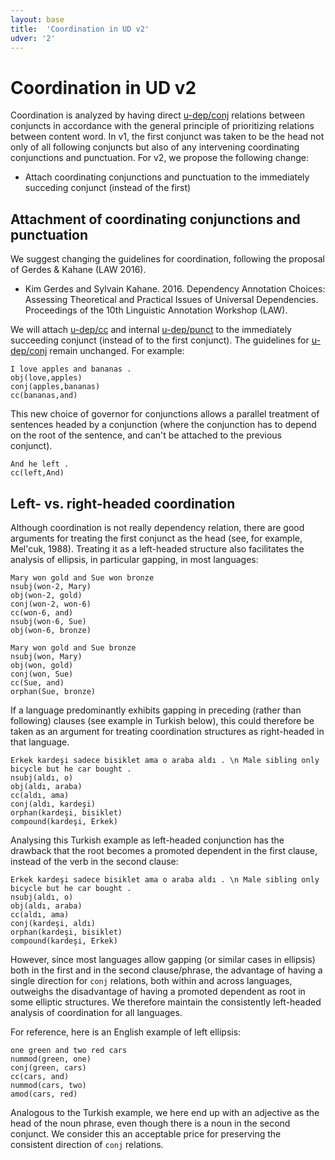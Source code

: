 ```yaml
---
layout: base
title:  'Coordination in UD v2'
udver: '2'
---
```


# Coordination in UD v2

Coordination is analyzed by having direct [u-dep/conj]() relations between conjuncts in accordance with the general principle of prioritizing relations between content word. In v1, the first conjunct was taken to be the head not only of all following conjuncts but also of any intervening coordinating conjunctions and punctuation. For v2, we propose the following change:

* Attach coordinating conjunctions and punctuation to the immediately succeding conjunct (instead of the first)
<!--* Allow coordination to be analyzed as a right-headed structure in languages that consistently allow gapping (only) in earlier conjuncts-->

## Attachment of coordinating conjunctions and punctuation

We suggest changing the guidelines for coordination, following the proposal of Gerdes & Kahane (LAW 2016).

* Kim Gerdes and Sylvain Kahane. 2016. Dependency Annotation Choices: Assessing Theoretical and Practical Issues of Universal Dependencies. Proceedings of the 10th Linguistic Annotation Workshop (LAW).

We will attach [u-dep/cc]() and internal [u-dep/punct]() to the immediately succeeding conjunct (instead of to the first conjunct). The guidelines for [u-dep/conj]() remain unchanged. For example:

~~~sdparse
I love apples and bananas .
obj(love,apples)
conj(apples,bananas)
cc(bananas,and)
~~~

This new choice of governor for conjunctions allows a parallel treatment of sentences headed by a conjunction (where the conjunction has to depend on the root of the sentence, and can't be attached to the previous conjunct).

~~~sdparse
And he left .
cc(left,And)
~~~

## Left- vs. right-headed coordination

Although coordination is not really dependency relation, there are good arguments for treating the first conjunct as the head (see, for example, Mel'cuk, 1988). Treating it as a left-headed structure also facilitates the analysis of ellipsis, in particular gapping, in most languages:

~~~sdparse
Mary won gold and Sue won bronze
nsubj(won-2, Mary)
obj(won-2, gold)
conj(won-2, won-6)
cc(won-6, and)
nsubj(won-6, Sue)
obj(won-6, bronze)
~~~

~~~sdparse
Mary won gold and Sue bronze
nsubj(won, Mary)
obj(won, gold)
conj(won, Sue)
cc(Sue, and)
orphan(Sue, bronze)
~~~

If a language predominantly exhibits gapping in preceding (rather than following) clauses (see example in Turkish below), this could therefore be taken as an argument for treating coordination structures as right-headed in that language. 

~~~sdparse 
Erkek kardeşi sadece bisiklet ama o araba aldı . \n Male sibling only bicycle but he car bought .
nsubj(aldı, o)
obj(aldı, araba)
cc(aldı, ama)
conj(aldı, kardeşi)
orphan(kardeşi, bisiklet)
compound(kardeşi, Erkek)
~~~

Analysing this Turkish example as left-headed conjunction has the drawback that the root becomes a promoted dependent in the first clause, instead of the verb in the second clause:

~~~sdparse 
Erkek kardeşi sadece bisiklet ama o araba aldı . \n Male sibling only bicycle but he car bought .
nsubj(aldı, o)
obj(aldı, araba)
cc(aldı, ama)
conj(kardeşi, aldı)
orphan(kardeşi, bisiklet)
compound(kardeşi, Erkek)
~~~

However, since most languages allow gapping (or similar cases in ellipsis) both in the first and in the second clause/phrase, the advantage of having a single direction for `conj` relations, both within and across languages,
outweighs the disadvantage of having a promoted dependent as root in some elliptic structures. We therefore maintain
the consistently left-headed analysis of coordination for all languages. 

For reference, here is an English example of left ellipsis:

~~~sdparse
one green and two red cars
nummod(green, one)
conj(green, cars)
cc(cars, and)
nummod(cars, two)
amod(cars, red)
~~~

Analogous to the Turkish example, we here end up with an adjective as the head of the noun phrase, even though there is a noun in the second conjunct. We consider this an acceptable price for preserving the consistent direction of `conj` relations.
